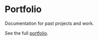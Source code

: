 # Portfolio

Documentation for past projects and work.



See the full [portfolio](portfolio.pdf).

